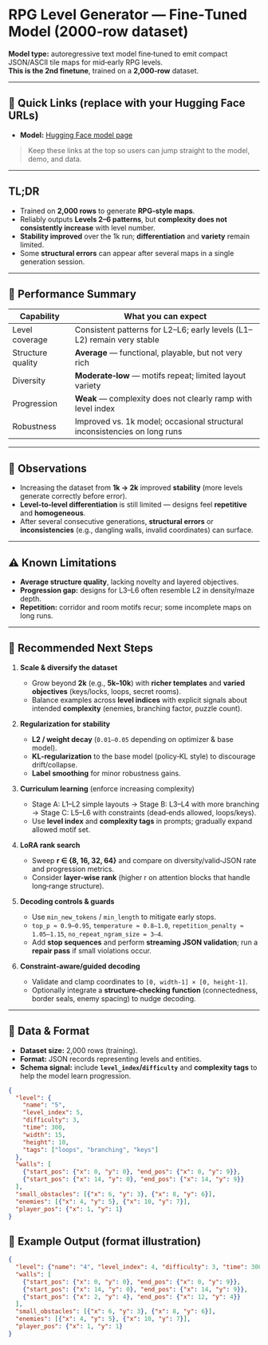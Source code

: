 # RPG Level Generator — Fine‑Tuned Model (2000‑row dataset)

**Model type:** autoregressive text model fine‑tuned to emit compact JSON/ASCII tile maps for mid‑early RPG levels.  
**This is the 2nd finetune**, trained on a **2,000‑row** dataset.

---

## 🔗 Quick Links (replace with your Hugging Face URLs)

- **Model:** [Hugging Face model page](<https://huggingface.co/Hirudika2002/JARVIS-Models/tree/main/LoRA-Trained/Model-2(2000_Rows)>)


> Keep these links at the top so users can jump straight to the model, demo, and data.

---

## TL;DR

- Trained on **2,000 rows** to generate **RPG‑style maps**.  
- Reliably outputs **Levels 2–6 patterns**, but **complexity does not consistently increase** with level number.  
- **Stability improved** over the 1k run; **differentiation** and **variety** remain limited.  
- Some **structural errors** can appear after several maps in a single generation session.

---

## 🎯 Performance Summary

| Capability | What you can expect |
|---|---|
| Level coverage | Consistent patterns for L2–L6; early levels (L1–L2) remain very stable |
| Structure quality | **Average** — functional, playable, but not very rich |
| Diversity | **Moderate‑low** — motifs repeat; limited layout variety |
| Progression | **Weak** — complexity does not clearly ramp with level index |
| Robustness | Improved vs. 1k model; occasional structural inconsistencies on long runs |

---

## 🔎 Observations

- Increasing the dataset from **1k → 2k** improved **stability** (more levels generate correctly before error).  
- **Level‑to‑level differentiation** is still limited — designs feel **repetitive** and **homogeneous**.  
- After several consecutive generations, **structural errors** or **inconsistencies** (e.g., dangling walls, invalid coordinates) can surface.

---

## ⚠️ Known Limitations

- **Average structure quality**, lacking novelty and layered objectives.  
- **Progression gap:** designs for L3–L6 often resemble L2 in density/maze depth.  
- **Repetition:** corridor and room motifs recur; some incomplete maps on long runs.

---

## 🚀 Recommended Next Steps

1. **Scale & diversify the dataset**  
   - Grow beyond **2k** (e.g., **5k–10k**) with **richer templates** and **varied objectives** (keys/locks, loops, secret rooms).  
   - Balance examples across **level indices** with explicit signals about intended **complexity** (enemies, branching factor, puzzle count).

2. **Regularization for stability**  
   - **L2 / weight decay** (`0.01–0.05` depending on optimizer & base model).  
   - **KL‑regularization** to the base model (policy‑KL style) to discourage drift/collapse.  
   - **Label smoothing** for minor robustness gains.

3. **Curriculum learning** (enforce increasing complexity)  
   - Stage A: L1–L2 simple layouts → Stage B: L3–L4 with more branching → Stage C: L5–L6 with constraints (dead‑ends allowed, loops/keys).  
   - Use **level index** and **complexity tags** in prompts; gradually expand allowed motif set.

4. **LoRA rank search**  
   - Sweep **r ∈ {8, 16, 32, 64}** and compare on diversity/valid‑JSON rate and progression metrics.  
   - Consider **layer‑wise rank** (higher r on attention blocks that handle long‑range structure).

5. **Decoding controls & guards**  
   - Use `min_new_tokens` / `min_length` to mitigate early stops.  
   - `top_p ≈ 0.9–0.95`, `temperature ≈ 0.8–1.0`, `repetition_penalty ≈ 1.05–1.15`, `no_repeat_ngram_size = 3–4`.  
   - Add **stop sequences** and perform **streaming JSON validation**; run a **repair pass** if small violations occur.

6. **Constraint‑aware/guided decoding**  
   - Validate and clamp coordinates to `[0, width-1] × [0, height-1]`.  
   - Optionally integrate a **structure‑checking function** (connectedness, border seals, enemy spacing) to nudge decoding.

---

## 🧰 Data & Format

- **Dataset size:** 2,000 rows (training).  
- **Format:** JSON records representing levels and entities.  
- **Schema signal:** include **`level_index`/`difficulty`** and **complexity tags** to help the model learn progression.

```json
{
  "level": {
    "name": "5",
    "level_index": 5,
    "difficulty": 3,
    "time": 300,
    "width": 15,
    "height": 10,
    "tags": ["loops", "branching", "keys"]
  },
  "walls": [
    {"start_pos": {"x": 0, "y": 0}, "end_pos": {"x": 0, "y": 9}},
    {"start_pos": {"x": 14, "y": 0}, "end_pos": {"x": 14, "y": 9}}
  ],
  "small_obstacles": [{"x": 6, "y": 3}, {"x": 8, "y": 6}],
  "enemies": [{"x": 4, "y": 5}, {"x": 10, "y": 7}],
  "player_pos": {"x": 1, "y": 1}
}
```

## 🧩 Example Output (format illustration)

```json
{
  "level": {"name": "4", "level_index": 4, "difficulty": 3, "time": 300, "width": 15, "height": 10},
  "walls": [
    {"start_pos": {"x": 0, "y": 0}, "end_pos": {"x": 0, "y": 9}},
    {"start_pos": {"x": 14, "y": 0}, "end_pos": {"x": 14, "y": 9}},
    {"start_pos": {"x": 2, "y": 4}, "end_pos": {"x": 12, "y": 4}}
  ],
  "small_obstacles": [{"x": 6, "y": 3}, {"x": 8, "y": 6}],
  "enemies": [{"x": 4, "y": 5}, {"x": 10, "y": 7}],
  "player_pos": {"x": 1, "y": 1}
}
```


